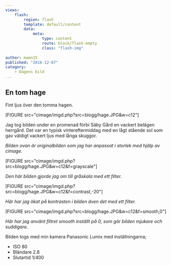 ```yaml
---
views:
    flash:
        region: flash
        template: default/content
        data:
            meta:
                type: content
                route: block/flash-empty
                class: "flash-img"
            
author: mamn15
published: "2016-12-07"
category:
    - Dagens bild
...
```


## En tom hage

Fint ljus över den tomma hagen.

[FIGURE src="cimage/imgd.php?src=blogg/hage.JPG&w=c12"]
<!--more-->
Jag tog bilden under en promenad förbi Säby Gård en vackert belägen herrgård.
Det var en typisk vintereftermiddag med en lågt stående sol som gav väldigt vackert
ljus med långa skuggor.

*Bilden ovan är originalbilden som jag har anpassat i storlek med hjälp av cimage.*

[FIGURE src="cimage/imgd.php?src=blogg/hage.JPG&w=c12&f=grayscale"]

*Den här bilden gjorde jag om till gråskala med ett filter.*

[FIGURE src="cimage/imgd.php?src=blogg/hage.JPG&w=c12&f=contrast,-20"]

*Här har jag ökat på kontrasten i bilden även det med ett filter.*

[FIGURE src="cimage/imgd.php?src=blogg/hage.JPG&w=c12&f=smooth,0"]

*Här har jag använt filtret smooth inställt på 0, som gör bilden mjukare
och suddigare.*

Bilden togs med min kamera Panasonic Lumix med inställningarna;

* ISO 80
* Bländare 2.8
* Slutartid 1/400


